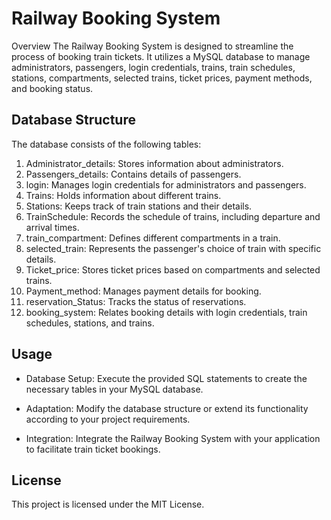# Railway Booking System
Overview
The Railway Booking System is designed to streamline the process of booking train tickets. It utilizes a MySQL database to manage administrators, passengers, login credentials, trains, train schedules, stations, compartments, selected trains, ticket prices, payment methods, and booking status.

## Database Structure
The database consists of the following tables:

1. Administrator_details: Stores information about administrators.
2. Passengers_details: Contains details of passengers.
3. login: Manages login credentials for administrators and passengers.
4. Trains: Holds information about different trains.
5. Stations: Keeps track of train stations and their details.
6. TrainSchedule: Records the schedule of trains, including departure and arrival times.
7. train_compartment: Defines different compartments in a train.
8. selected_train: Represents the passenger's choice of train with specific details.
9. Ticket_price: Stores ticket prices based on compartments and selected trains.
10. Payment_method: Manages payment details for booking.
11. reservation_Status: Tracks the status of reservations.
12. booking_system: Relates booking details with login credentials, train schedules, stations, and trains.

## Usage

- Database Setup: Execute the provided SQL statements to create the necessary tables in your MySQL database.

- Adaptation: Modify the database structure or extend its functionality according to your project requirements.

- Integration: Integrate the Railway Booking System with your application to facilitate train ticket bookings.


## License

This project is licensed under the MIT License.
